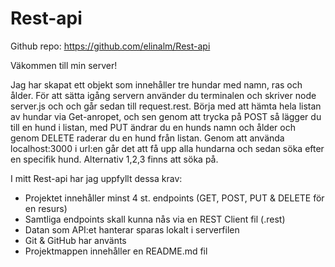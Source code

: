 # Rest-api

Github repo: https://github.com/elinalm/Rest-api

Väkommen till min server! 

Jag har skapat ett objekt som innehåller tre hundar med namn, ras och ålder. 
För att sätta igång servern använder du terminalen och skriver node server.js och och går sedan till request.rest. Börja med att hämta hela listan av hundar via Get-anropet, och sen genom att trycka på POST så lägger du till en hund i listan, med PUT ändrar du en hunds namn och ålder och genom DELETE raderar du en hund från listan. 
Genom att använda localhost:3000 i url:en går det att få upp alla hundarna och sedan söka efter en specifik hund. Alternativ 1,2,3 finns att söka på.   

I mitt Rest-api har jag uppfyllt dessa krav: 
- Projektet innehåller minst 4 st. endpoints (GET, POST, PUT & DELETE för en resurs)
- Samtliga endpoints skall kunna nås via en REST Client fil (.rest)
- Datan som API:et hanterar sparas lokalt i serverfilen
- Git & GitHub har använts
- Projektmappen innehåller en README.md fil
